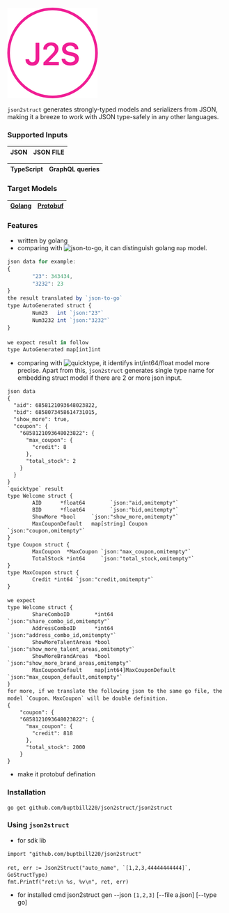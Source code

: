 ![](j2s.png)

`json2struct` generates strongly-typed models and serializers from JSON, making it a breeze to work with JSON type-safely in any other languages.

### Supported Inputs

| JSON | JSON FILE |
| ---- | ------------- |


| TypeScript | GraphQL queries |
| ---------- | --------------- |


### Target Models

| [Golang]() | [Protobuf]() |
| ---------------------------------------- | -------------------------------------------- |

### Features
* written by golang
* comparing with ![json-to-go](https://github.com/mholt/json-to-go), it can distinguish golang `map` model.
```javascript
json data for example:
{
        "23": 343434,
        "3232": 23
}
the result translated by `json-to-go`
type AutoGenerated struct {
        Num23   int `json:"23"`
        Num3232 int `json:"3232"`
}

we expect result in follow
type AutoGenerated map[int]int
```
* comparing with ![quicktype](https://github.com/quicktype/quicktype), it identifys int/int64/float model more precise. Apart from this, `json2struct` generates
single type name for embedding struct model if there are 2 or more json input.
```
json data
{
  "aid": 6858121093648023822,
  "bid": 6858073458614731015,
  "show_more": true,
  "coupon": {
    "6858121093648023822": {
      "max_coupon": {
        "credit": 8
      },
      "total_stock": 2
    }
  }
}
`quicktype` result
type Welcome struct {
        AID      *float64        `json:"aid,omitempty"`
        BID      *float64        `json:"bid,omitempty"`
        ShowMore *bool     `json:"show_more,omitempty"`
        MaxCouponDefault   map[string] Coupon `json:"coupon,omitempty"`
}
type Coupon struct {
        MaxCoupon  *MaxCoupon `json:"max_coupon,omitempty"`
        TotalStock *int64     `json:"total_stock,omitempty"`
}
type MaxCoupon struct {
        Credit *int64 `json:"credit,omitempty"`
}

we expect
type Welcome struct {
        ShareComboID        *int64                    `json:"share_combo_id,omitempty"`
        AddressComboID      *int64                    `json:"address_combo_id,omitempty"`
        ShowMoreTalentAreas *bool                       `json:"show_more_talent_areas,omitempty"`
        ShowMoreBrandAreas  *bool                       `json:"show_more_brand_areas,omitempty"`
        MaxCouponDefault    map[int64]MaxCouponDefault `json:"max_coupon_default,omitempty"`
}
for more, if we translate the following json to the same go file, the model `Coupon、MaxCoupon` will be double definition.
{
    "coupon": {
    "6858121093648023822": {
      "max_coupon": {
        "credit": 818
      },
      "total_stock": 2000
    }
}
```
* make it protobuf defination

### Installation

```
go get github.com/buptbill220/json2struct/json2struct
```

### Using `json2struct`
* for sdk lib
```
import "github.com/buptbill220/json2struct"

ret, err := Json2Struct("auto_name", `[1,2,3,44444444444]`, GoStructType)
fmt.Printf("ret:\n %s, %v\n", ret, err)
```
* for installed cmd
json2struct gen --json `[1,2,3]` [--file a.json] [--type go]
